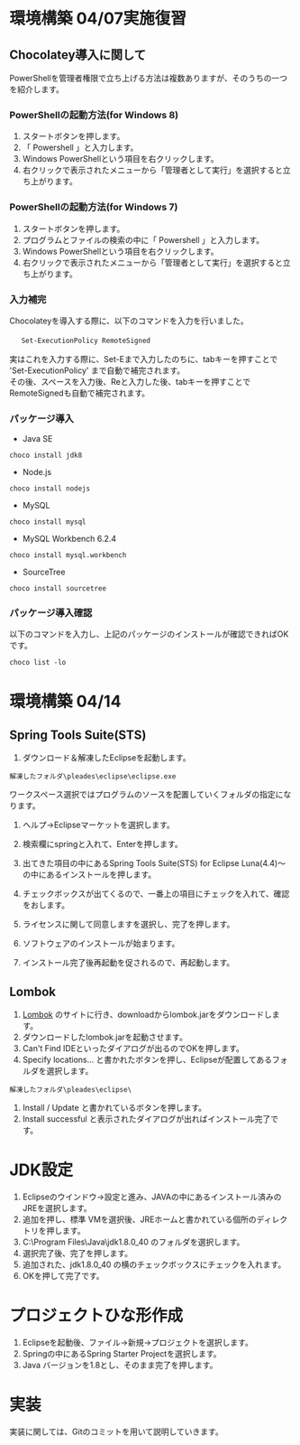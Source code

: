#  環境構築 04/07実施復習

## Chocolatey導入に関して
PowerShellを管理者権限で立ち上げる方法は複数ありますが、そのうちの一つを紹介します。

### PowerShellの起動方法(for Windows 8)

1. スタートボタンを押します。
1. 「 Powershell 」と入力します。
1. Windows PowerShellという項目を右クリックします。
1. 右クリックで表示されたメニューから「管理者として実行」を選択すると立ち上がります。 

### PowerShellの起動方法(for Windows 7)

1. スタートボタンを押します。
1. プログラムとファイルの検索の中に「 Powershell 」と入力します。
1. Windows PowerShellという項目を右クリックします。
1. 右クリックで表示されたメニューから「管理者として実行」を選択すると立ち上がります。 

### 入力補完
Chocolateyを導入する際に、以下のコマンドを入力を行いました。

　```
Set-ExecutionPolicy RemoteSigned
　```

実はこれを入力する際に、Set-Eまで入力したのちに、tabキーを押すことで  
'Set-ExecutionPolicy' まで自動で補完されます。  
その後、スペースを入力後、Reと入力した後、tabキーを押すことでRemoteSignedも自動で補完されます。

### パッケージ導入
* Java SE  
```
choco install jdk8
```
* Node.js  
```
choco install nodejs
```
* MySQL  
```
choco install mysql
```
* MySQL Workbench 6.2.4  
```
choco install mysql.workbench
```
* SourceTree  
```
choco install sourcetree 
```

### パッケージ導入確認
以下のコマンドを入力し、上記のパッケージのインストールが確認できればOKです。
```
choco list -lo 
```

#  環境構築 04/14

## Spring Tools Suite(STS)
1. ダウンロード＆解凍したEclipseを起動します。  
```
解凍したフォルダ\pleades\eclipse\eclipse.exe 
```  
ワークスペース選択ではプログラムのソースを配置していくフォルダの指定になります。

1. ヘルプ→Eclipseマーケットを選択します。

1. 検索欄にspringと入れて、Enterを押します。

1. 出てきた項目の中にあるSpring Tools Suite(STS) for Eclipse Luna(4.4)～　の中にあるインストールを押します。

1. チェックボックスが出てくるので、一番上の項目にチェックを入れて、確認をおします。

1. ライセンスに関して同意しますを選択し、完了を押します。

1. ソフトウェアのインストールが始まります。

1. インストール完了後再起動を促されるので、再起動します。

## Lombok
1. [Lombok]( http://projectlombok.org/) のサイトに行き、downloadからlombok.jarをダウンロードします。
1. ダウンロードしたlombok.jarを起動させます。
1. Can't Find IDEといったダイアログが出るのでOKを押します。
1. Specify locations...  と書かれたボタンを押し、Eclipseが配置してあるフォルダを選択します。
```
解凍したフォルダ\pleades\eclipse\ 
```  
1. Install / Update と書かれているボタンを押します。
1. Install successful と表示されたダイアログが出ればインストール完了です。

# JDK設定
1. Eclipseのウインドウ→設定と進み、JAVAの中にあるインストール済みのJREを選択します。  
1. 追加を押し、標準 VMを選択後、JREホームと書かれている個所のディレクトリを押します。 
1. C:\Program Files\Java\jdk1.8.0_40 のフォルダを選択します。  
1. 選択完了後、完了を押します。
1. 追加された、jdk1.8.0_40  の横のチェックボックスにチェックを入れます。
1. OKを押して完了です。

# プロジェクトひな形作成
1. Eclipseを起動後、ファイル→新規→プロジェクトを選択します。
1. Springの中にあるSpring Starter Projectを選択します。
1. Java バージョンを1.8とし、そのまま完了を押します。

# 実装
実装に関しては、Gitのコミットを用いて説明していきます。

